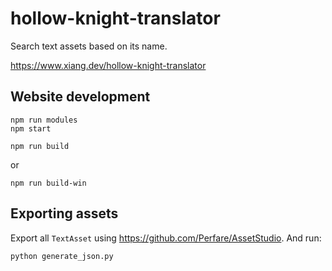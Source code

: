 # hollow-knight-translator
Search text assets based on its name.

https://www.xiang.dev/hollow-knight-translator


## Website development
```
npm run modules
npm start
```

```
npm run build
```
or 
```
npm run build-win
```

## Exporting assets
Export all `TextAsset` using https://github.com/Perfare/AssetStudio. And run:
```
python generate_json.py
```